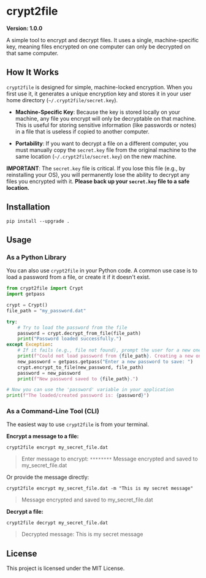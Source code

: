 # crypt2file

**Version: 1.0.0**

A simple tool to encrypt and decrypt files. It uses a single, machine-specific key, meaning files encrypted on one computer can only be decrypted on that same computer.

## How It Works

`crypt2file` is designed for simple, machine-locked encryption. When you first use it, it generates a unique encryption key and stores it in your user home directory (`~/.crypt2file/secret.key`).

- **Machine-Specific Key**: Because the key is stored locally on your machine, any file you encrypt will only be decryptable on that machine. This is useful for storing sensitive information (like passwords or notes) in a file that is useless if copied to another computer.

- **Portability**: If you want to decrypt a file on a different computer, you must manually copy the `secret.key` file from the original machine to the same location (`~/.crypt2file/secret.key`) on the new machine.

**IMPORTANT**: The `secret.key` file is critical. If you lose this file (e.g., by reinstalling your OS), you will permanently lose the ability to decrypt any files you encrypted with it. **Please back up your `secret.key` file to a safe location.**

## Installation

```shell
pip install --upgrade .
```

## Usage

### As a Python Library

You can also use `crypt2file` in your Python code. A common use case is to load a password from a file, or create it if it doesn't exist.

```python
from crypt2file import Crypt
import getpass

crypt = Crypt()
file_path = "my_password.dat"

try:
    # Try to load the password from the file
    password = crypt.decrypt_from_file(file_path)
    print("Password loaded successfully.")
except Exception:
    # If it fails (e.g., file not found), prompt the user for a new one
    print(f"Could not load password from {file_path}. Creating a new one.")
    new_password = getpass.getpass("Enter a new password to save: ")
    crypt.encrypt_to_file(new_password, file_path)
    password = new_password
    print(f"New password saved to {file_path}.")

# Now you can use the 'password' variable in your application
print(f"The loaded/created password is: {password}")
```

### As a Command-Line Tool (CLI)

The easiest way to use `crypt2file` is from your terminal.

**Encrypt a message to a file:**

```shell
crypt2file encrypt my_secret_file.dat
```
> Enter message to encrypt: `********`
> Message encrypted and saved to my_secret_file.dat

Or provide the message directly:
```shell
crypt2file encrypt my_secret_file.dat -m "This is my secret message"
```
> Message encrypted and saved to my_secret_file.dat

**Decrypt a file:**

```shell
crypt2file decrypt my_secret_file.dat
```
> Decrypted message:
> This is my secret message

## License

This project is licensed under the MIT License.
